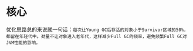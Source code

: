 # 核心

优化思路总的来说就一句话：`每次让Young GC后存活的对象小于Survivor区域的50%，都留在年轻代中。劲量不让对象进入老年代，这样减少Full GC的频率，避免频繁Full GC对JVM性能的影响。`